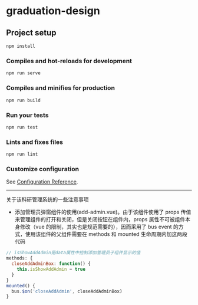 # graduation-design

## Project setup

```
npm install
```

### Compiles and hot-reloads for development

```
npm run serve
```

### Compiles and minifies for production

```
npm run build
```

### Run your tests

```
npm run test
```

### Lints and fixes files

```
npm run lint
```

### Customize configuration

See [Configuration Reference](https://cli.vuejs.org/config/).

---

关于该科研管理系统的一些注意事项

- 添加管理员弹窗组件的使用(add-admin.vue)。由于该组件使用了 props 传值来管理组件的打开和关闭，但是关闭按钮在组件内，props 属性不可被组件本身修改（vue 的限制，其实也是规范需要的），因而采用了 bus event 的方式，使用该组件的父组件需要在 methods 和 mounted 生命周期内加这两段代码

```javascript
// isShowAddAdmin是data属性中控制添加管理员子组件显示的值
methods: {
  closeAddAdminBox: function() {
    this.isShowAddAdmin = true
  }
}
mounted() {
  bus.$on('closeAddAdmin', closeAddAdminBox)
}
```
